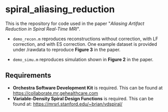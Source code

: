 # spiral_aliasing_reduction

This is the repository for code used in the paper "*Aliasing Artifact Reduction in Spiral Real-Time MRI*".

- `demo_recon.m` reproduces reconstructions without correction, with LF correction, and with ES correction. One example dataset is provided under /rawdata to reproduce **Figure 3** in the paper.

- `demo_simu.m` reproduces simulation shown in **Figure 2** in the paper.

## Requirements
- **Orchestra Software Development Kit** is required. This can be found at https://collaborate.mr.gehealthcare.com
- **Variable-Density Spiral Design Functions** is required. This can be found at: https://mrsrl.stanford.edu/~brian/vdspiral/
